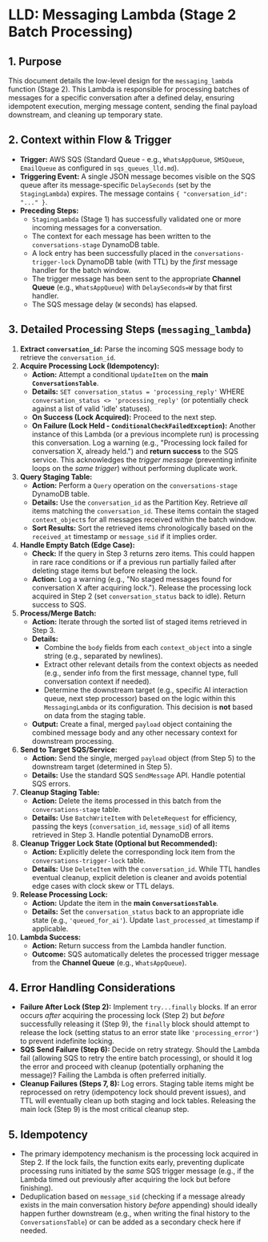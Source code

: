 # LLD: Messaging Lambda (Stage 2 Batch Processing)

## 1. Purpose

This document details the low-level design for the `messaging_lambda` function (Stage 2). This Lambda is responsible for processing batches of messages for a specific conversation after a defined delay, ensuring idempotent execution, merging message content, sending the final payload downstream, and cleaning up temporary state.

## 2. Context within Flow & Trigger

*   **Trigger:** AWS SQS (Standard Queue - e.g., `WhatsAppQueue`, `SMSQueue`, `EmailQueue` as configured in `sqs_queues_lld.md`).
*   **Triggering Event:** A single JSON message becomes visible on the SQS queue after its message-specific `DelaySeconds` (set by the `StagingLambda`) expires. The message contains `{ "conversation_id": "..." }`.
*   **Preceding Steps:**
    *   `StagingLambda` (Stage 1) has successfully validated one or more incoming messages for a conversation.
    *   The context for each message has been written to the `conversations-stage` DynamoDB table.
    *   A lock entry has been successfully placed in the `conversations-trigger-lock` DynamoDB table (with TTL) by the *first* message handler for the batch window.
    *   The trigger message has been sent to the appropriate **Channel Queue** (e.g., `WhatsAppQueue`) with `DelaySeconds=W` by that first handler.
    *   The SQS message delay (`W` seconds) has elapsed.

## 3. Detailed Processing Steps (`messaging_lambda`)

1.  **Extract `conversation_id`:** Parse the incoming SQS message body to retrieve the `conversation_id`.
2.  **Acquire Processing Lock (Idempotency):**
    *   **Action:** Attempt a conditional `UpdateItem` on the **main `ConversationsTable`**.
    *   **Details:** `SET conversation_status = 'processing_reply'` WHERE `conversation_status <> 'processing_reply'` (or potentially check against a list of valid 'idle' statuses).
    *   **On Success (Lock Acquired):** Proceed to the next step.
    *   **On Failure (Lock Held - `ConditionalCheckFailedException`):** Another instance of this Lambda (or a previous incomplete run) is processing this conversation. Log a warning (e.g., "Processing lock failed for conversation X, already held.") and **return success** to the SQS service. This acknowledges the *trigger message* (preventing infinite loops on the *same trigger*) without performing duplicate work.
3.  **Query Staging Table:**
    *   **Action:** Perform a `Query` operation on the `conversations-stage` DynamoDB table.
    *   **Details:** Use the `conversation_id` as the Partition Key. Retrieve *all* items matching the `conversation_id`. These items contain the staged `context_object`s for all messages received within the batch window.
    *   **Sort Results:** Sort the retrieved items chronologically based on the `received_at` timestamp or `message_sid` if it implies order.
4.  **Handle Empty Batch (Edge Case):**
    *   **Check:** If the query in Step 3 returns zero items. This could happen in rare race conditions or if a previous run partially failed after deleting stage items but before releasing the lock.
    *   **Action:** Log a warning (e.g., "No staged messages found for conversation X after acquiring lock."). Release the processing lock acquired in Step 2 (set `conversation_status` back to idle). Return success to SQS.
5.  **Process/Merge Batch:**
    *   **Action:** Iterate through the sorted list of staged items retrieved in Step 3.
    *   **Details:**
        *   Combine the `body` fields from each `context_object` into a single string (e.g., separated by newlines).
        *   Extract other relevant details from the context objects as needed (e.g., sender info from the first message, channel type, full conversation context if needed).
        *   Determine the downstream target (e.g., specific AI interaction queue, next step processor) based on the logic within this `MessagingLambda` or its configuration. This decision is **not** based on data from the staging table.
    *   **Output:** Create a final, merged `payload` object containing the combined message body and any other necessary context for downstream processing.
6.  **Send to Target SQS/Service:**
    *   **Action:** Send the single, merged `payload` object (from Step 5) to the downstream target (determined in Step 5).
    *   **Details:** Use the standard SQS `SendMessage` API. Handle potential SQS errors.
7.  **Cleanup Staging Table:**
    *   **Action:** Delete the items processed in this batch from the `conversations-stage` table.
    *   **Details:** Use `BatchWriteItem` with `DeleteRequest` for efficiency, passing the keys (`conversation_id`, `message_sid`) of all items retrieved in Step 3. Handle potential DynamoDB errors.
8.  **Cleanup Trigger Lock State (Optional but Recommended):**
    *   **Action:** Explicitly delete the corresponding lock item from the `conversations-trigger-lock` table.
    *   **Details:** Use `DeleteItem` with the `conversation_id`. While TTL handles eventual cleanup, explicit deletion is cleaner and avoids potential edge cases with clock skew or TTL delays.
9.  **Release Processing Lock:**
    *   **Action:** Update the item in the **main `ConversationsTable`**.
    *   **Details:** Set the `conversation_status` back to an appropriate idle state (e.g., `'queued_for_ai'`). Update `last_processed_at` timestamp if applicable.
10. **Lambda Success:**
    *   **Action:** Return success from the Lambda handler function.
    *   **Outcome:** SQS automatically deletes the processed trigger message from the **Channel Queue** (e.g., `WhatsAppQueue`).

## 4. Error Handling Considerations

*   **Failure After Lock (Step 2):** Implement `try...finally` blocks. If an error occurs *after* acquiring the processing lock (Step 2) but *before* successfully releasing it (Step 9), the `finally` block should attempt to release the lock (setting status to an error state like `'processing_error'`) to prevent indefinite locking.
*   **SQS Send Failure (Step 6):** Decide on retry strategy. Should the Lambda fail (allowing SQS to retry the entire batch processing), or should it log the error and proceed with cleanup (potentially orphaning the message)? Failing the Lambda is often preferred initially.
*   **Cleanup Failures (Steps 7, 8):** Log errors. Staging table items might be reprocessed on retry (idempotency lock should prevent issues), and TTL will eventually clean up both staging and lock tables. Releasing the main lock (Step 9) is the most critical cleanup step.

## 5. Idempotency

*   The primary idempotency mechanism is the processing lock acquired in Step 2. If the lock fails, the function exits early, preventing duplicate processing runs initiated by the *same* SQS trigger message (e.g., if the Lambda timed out previously after acquiring the lock but before finishing).
*   Deduplication based on `message_sid` (checking if a message already exists in the main conversation history *before* appending) should ideally happen further downstream (e.g., when writing the final history to the `ConversationsTable`) or can be added as a secondary check here if needed. 